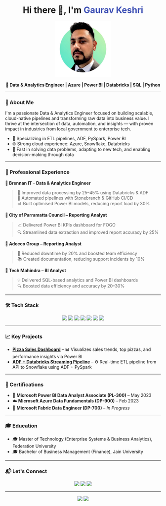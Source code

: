 
<h1 align="center">Hi there 👋, I'm <span style="color:#3f51b5;">Gaurav Keshri</span></h1>

<p align="center">
  <img src="https://raw.githubusercontent.com/grv-keshri/grv-keshri/main/gaurav.png" width="180" />
</p>

<p align="center">
  <b>🚀 Data & Analytics Engineer | Azure | Power BI | Databricks | SQL | Python</b>
</p>

---

### 🧠 About Me

I'm a passionate Data & Analytics Engineer focused on building scalable, cloud-native pipelines and transforming raw data into business value. I thrive at the intersection of data, automation, and insights — with proven impact in industries from local government to enterprise tech.

- 🔧 Specializing in ETL pipelines, ADF, PySpark, Power BI
- 🌐 Strong cloud experience: Azure, Snowflake, Databricks
- 🧪 Fast in solving data problems, adapting to new tech, and enabling decision-making through data

---

### 💼 Professional Experience

**🔹 Brennan IT – Data & Analytics Engineer**  
> 🚀 Improved data processing by 25–45% using Databricks & ADF  
> 🧩 Automated pipelines with Stonebranch & GitHub CI/CD  
> 📊 Built optimised Power BI models, reducing report load by 30%

**🔹 City of Parramatta Council – Reporting Analyst**  
> 📈 Delivered Power BI KPIs dashboard for FOGO  
> 🔍 Streamlined data extraction and improved report accuracy by 25%

**🔹 Adecco Group – Reporting Analyst**  
> 🧠 Reduced downtime by 20% and boosted team efficiency  
> 📚 Created documentation, reducing support incidents by 10%

**🔹 Tech Mahindra – BI Analyst**  
> 💡 Delivered SQL-based analytics and Power BI dashboards  
> 🔍 Boosted data efficiency and accuracy by 20–30%

---

### 🛠️ Tech Stack

<p align="center">
  <img src="https://img.shields.io/badge/Azure-0078D4?style=for-the-badge&logo=microsoftazure&logoColor=white"/>
  <img src="https://img.shields.io/badge/Databricks-E54C20?style=for-the-badge&logo=databricks&logoColor=white"/>
  <img src="https://img.shields.io/badge/Snowflake-29B5E8?style=for-the-badge&logo=snowflake&logoColor=white"/>
  <img src="https://img.shields.io/badge/PowerBI-F2C811?style=for-the-badge&logo=powerbi&logoColor=black"/>
  <img src="https://img.shields.io/badge/PySpark-FC9D03?style=for-the-badge&logo=apache-spark&logoColor=white"/>
  <img src="https://img.shields.io/badge/SQL-3776AB?style=for-the-badge&logo=mysql&logoColor=white"/>
  <img src="https://img.shields.io/badge/Python-3670A0?style=for-the-badge&logo=python&logoColor=white"/>
</p>

---

### 📈 Key Projects

- **[Pizza Sales Dashboard](https://github.com/gauravkeshri/pizza-sales-powerbi)** – 📊 Visualizes sales trends, top pizzas, and performance insights via Power BI  
- **[ADF + Databricks Streaming Pipeline](https://github.com/gauravkeshri/adf-databricks-streaming)** – ⚙️ Real-time ETL pipeline from API to Snowflake using ADF + PySpark 

---
        
### 📜 Certifications

- 🧾 **Microsoft Power BI Data Analyst Associate (PL-300)** – May 2023  
- ☁️ **Microsoft Azure Data Fundamentals (DP-900)** – Feb 2023  
- 🔧 **Microsoft Fabric Data Engineer (DP-700)** – *In Progress*

---

### 🎓 Education

- 🎓 Master of Technology (Enterprise Systems & Business Analytics), Federation University  
- 🎓 Bachelor of Business Management (Finance), Jain University

---

### 📬 Let's Connect

<p align="center">
  <a href="mailto:gaurav.keshri@hotmail.com"><img src="https://img.shields.io/badge/Email-D14836?style=for-the-badge&logo=gmail&logoColor=white" /></a>
  <a href="https://www.linkedin.com/in/gkeshri/"><img src="https://img.shields.io/badge/LinkedIn-blue?style=for-the-badge&logo=linkedin&logoColor=white" /></a>
  <a href="https://github.com/grv-keshri"><img src="https://img.shields.io/badge/Portfolio-grey?style=for-the-badge&logo=github&logoColor=white" /></a>
</p>

---

<p align="center">
  <img src="https://github-readme-stats.vercel.app/api?username=grv-keshri&show_icons=true&theme=vue-dark" height="180"/>
  <img src="https://github-readme-stats.vercel.app/api/top-langs/?username=grv-keshri&layout=compact&theme=vue-dark" height="180"/>
</p>
